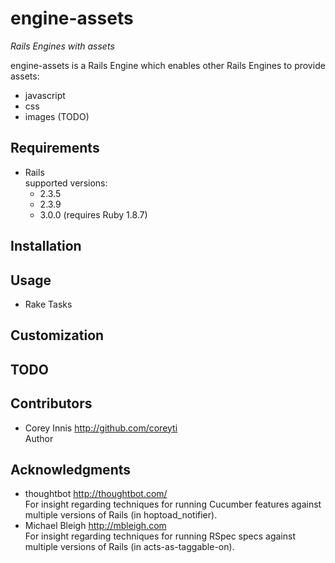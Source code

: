 engine-assets
==============================================================================

*Rails Engines with assets*

engine-assets is a Rails Engine which enables other Rails Engines to provide
assets:

  * javascript
  * css
  * images (TODO)


Requirements
------------------------------------------------------------------------------

  * Rails  
    supported versions:
    * 2.3.5
    * 2.3.9
    * 3.0.0 (requires Ruby 1.8.7)

Installation
------------------------------------------------------------------------------


Usage
------------------------------------------------------------------------------

  * Rake Tasks

Customization
------------------------------------------------------------------------------


TODO
------------------------------------------------------------------------------


Contributors
------------------------------------------------------------------------------

  * Corey Innis <http://github.com/coreyti>  
    Author

Acknowledgments
------------------------------------------------------------------------------

  * thoughtbot <http://thoughtbot.com/>  
    For insight regarding techniques for running Cucumber features against
    multiple versions of Rails (in hoptoad_notifier).
  * Michael Bleigh <http://mbleigh.com>  
    For insight regarding techniques for running RSpec specs against multiple
    versions of Rails (in acts-as-taggable-on).

